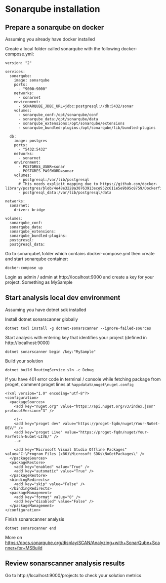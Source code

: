# Sonarqube installation

## Prepare a sonarqube on docker
Assuming you already have docker installed

Create a local folder called sonarqube with the following docker-compose.yml:
```
version: "2"

services:
  sonarqube:
    image: sonarqube
    ports:
      - "9000:9000"
    networks:
      - sonarnet
    environment:
      - SONARQUBE_JDBC_URL=jdbc:postgresql://db:5432/sonar
    volumes:
      - sonarqube_conf:/opt/sonarqube/conf
      - sonarqube_data:/opt/sonarqube/data
      - sonarqube_extensions:/opt/sonarqube/extensions
      - sonarqube_bundled-plugins:/opt/sonarqube/lib/bundled-plugins

  db:
    image: postgres
    ports:
      - "5432:5432"
    networks:
      - sonarnet
    environment:
      - POSTGRES_USER=sonar
      - POSTGRES_PASSWORD=sonar
    volumes:
      - postgresql:/var/lib/postgresql
      # This needs explicit mapping due to https://github.com/docker-library/postgres/blob/4e48e3228a30763913ece952c611e5e9b95c8759/Dockerfile.template#L52
      - postgresql_data:/var/lib/postgresql/data

networks:
  sonarnet:
    driver: bridge

volumes:
  sonarqube_conf:
  sonarqube_data:
  sonarqube_extensions:
  sonarqube_bundled-plugins:
  postgresql:
  postgresql_data:
```

Go to sonarqube\ folder which contains docker-compose.yml then create and start sonarqube container:

```
docker-compose up 
```

Login as admin / admin at http://localhost:9000 and create a key for your project. Something as MySample

## Start analysis local dev environment
Assuming you have dotnet sdk installed

Install dotnet sonarscanner globally
```
dotnet tool install -g dotnet-sonarscanner --ignore-failed-sources
```

Start analysis with entering key that identifies your project (defined in http://localhost:9000)
```
dotnet sonarscanner begin /key:"MySample"
```

Build your solution
```
dotnet build RoutingService.sln -c Debug
```
If you have 401 error code in terminal / console while fetching package from proget, comment proget lines at `%appdata%\nuget\nuget.config`

```
<?xml version="1.0" encoding="utf-8"?>
<configuration>
  <packageSources>
    <add key="nuget.org" value="https://api.nuget.org/v3/index.json" protocolVersion="3" />
    
    <!--
    <add key="proget dev" value="https://proget-fqdn/nuget/Your-NuGet-DEV/" />
    <add key="proget Live" value="https://proget-fqdn/nuget/Your-Farfetch-NuGet-LIVE/" />
    -->

    <add key="Microsoft Visual Studio Offline Packages" value="C:\Program Files (x86)\Microsoft SDKs\NuGetPackages\" />
  </packageSources>
  <packageRestore>
    <add key="enabled" value="True" />
    <add key="automatic" value="True" />
  </packageRestore>
  <bindingRedirects>
    <add key="skip" value="False" />
  </bindingRedirects>
  <packageManagement>
    <add key="format" value="0" />
    <add key="disabled" value="False" />
  </packageManagement>
</configuration>
```

Finish sonarscanner analysis
```
dotnet sonarscanner end
```

More on https://docs.sonarqube.org/display/SCAN/Analyzing+with+SonarQube+Scanner+for+MSBuild

## Review sonarscanner analysis results

Go to http://localhost:9000/projects to check your solution metrics
